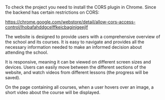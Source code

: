 To check the project you need to install the  CORS plugin in Chrome. 
Since the backend has certain restrictions on CORS:

https://chrome.google.com/webstore/detail/allow-cors-access-control/lhobafahddgcelffkeicbaginigeejlf 

The website is designed to provide users with a comprehensive overview of the school and its courses. It is easy to navigate and provides all the necessary information needed to make an informed decision about attending the school.

It is responsive, meaning it can be viewed on different screen sizes and devices. Users can easily move between the different sections of the website, and watch videos from different lessons (the progress will be saved). 

On the page containing all courses, when a user hovers over an image, a short video about the course will be displayed.
